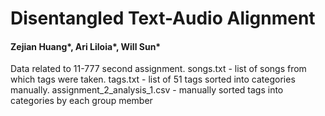 # Disentangled Text-Audio Alignment
#### Zejian Huang*, Ari Liloia*, Will Sun*

Data related to 11-777 second assignment.
songs.txt - list of songs from which tags were taken. 
tags.txt - list of 51 tags sorted into categories manually. 
assignment_2_analysis_1.csv - manually sorted tags into categories by each group member